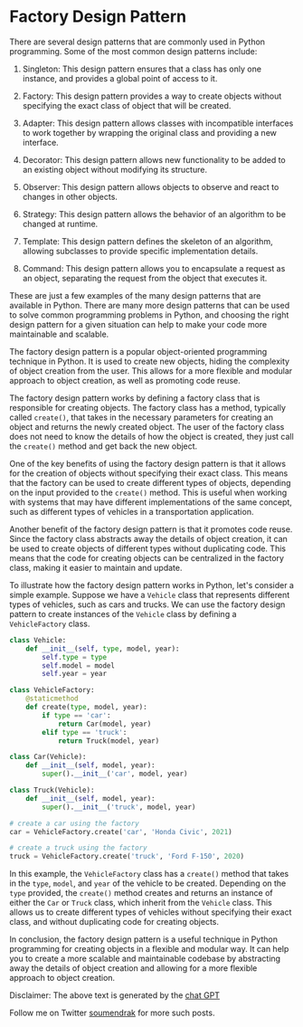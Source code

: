 # Factory Design Pattern

There are several design patterns that are commonly used in Python programming. Some of the most common design patterns include:

1.  Singleton: This design pattern ensures that a class has only one instance, and provides a global point of access to it.
    
2.  Factory: This design pattern provides a way to create objects without specifying the exact class of object that will be created.
    
3.  Adapter: This design pattern allows classes with incompatible interfaces to work together by wrapping the original class and providing a new interface.
    
4.  Decorator: This design pattern allows new functionality to be added to an existing object without modifying its structure.
    
5.  Observer: This design pattern allows objects to observe and react to changes in other objects.
    
6.  Strategy: This design pattern allows the behavior of an algorithm to be changed at runtime.
    
7.  Template: This design pattern defines the skeleton of an algorithm, allowing subclasses to provide specific implementation details.
    
8.  Command: This design pattern allows you to encapsulate a request as an object, separating the request from the object that executes it.
    

These are just a few examples of the many design patterns that are available in Python. There are many more design patterns that can be used to solve common programming problems in Python, and choosing the right design pattern for a given situation can help to make your code more maintainable and scalable.

The factory design pattern is a popular object-oriented programming technique in Python. It is used to create new objects, hiding the complexity of object creation from the user. This allows for a more flexible and modular approach to object creation, as well as promoting code reuse.

The factory design pattern works by defining a factory class that is responsible for creating objects. The factory class has a method, typically called `create()`, that takes in the necessary parameters for creating an object and returns the newly created object. The user of the factory class does not need to know the details of how the object is created, they just call the `create()` method and get back the new object.

One of the key benefits of using the factory design pattern is that it allows for the creation of objects without specifying their exact class. This means that the factory can be used to create different types of objects, depending on the input provided to the `create()` method. This is useful when working with systems that may have different implementations of the same concept, such as different types of vehicles in a transportation application.

Another benefit of the factory design pattern is that it promotes code reuse. Since the factory class abstracts away the details of object creation, it can be used to create objects of different types without duplicating code. This means that the code for creating objects can be centralized in the factory class, making it easier to maintain and update.

To illustrate how the factory design pattern works in Python, let's consider a simple example. Suppose we have a `Vehicle` class that represents different types of vehicles, such as cars and trucks. We can use the factory design pattern to create instances of the `Vehicle` class by defining a `VehicleFactory` class.

```python
class Vehicle:
    def __init__(self, type, model, year):
        self.type = type
        self.model = model
        self.year = year

class VehicleFactory:
    @staticmethod
    def create(type, model, year):
        if type == 'car':
            return Car(model, year)
        elif type == 'truck':
            return Truck(model, year)

class Car(Vehicle):
    def __init__(self, model, year):
        super().__init__('car', model, year)

class Truck(Vehicle):
    def __init__(self, model, year):
        super().__init__('truck', model, year)

# create a car using the factory
car = VehicleFactory.create('car', 'Honda Civic', 2021)

# create a truck using the factory
truck = VehicleFactory.create('truck', 'Ford F-150', 2020)
```

In this example, the `VehicleFactory` class has a `create()` method that takes in the `type`, `model`, and `year` of the vehicle to be created. Depending on the `type` provided, the `create()` method creates and returns an instance of either the `Car` or `Truck` class, which inherit from the `Vehicle` class. This allows us to create different types of vehicles without specifying their exact class, and without duplicating code for creating objects.

In conclusion, the factory design pattern is a useful technique in Python programming for creating objects in a flexible and modular way. It can help you to create a more scalable and maintainable codebase by abstracting away the details of object creation and allowing for a more flexible approach to object creation.

Disclaimer: The above text is generated by the [chat GPT](https://chat.openai.com/chat)

Follow me on Twitter [soumendrak](https://www.twitter.com/soumendrak_) for more such posts.